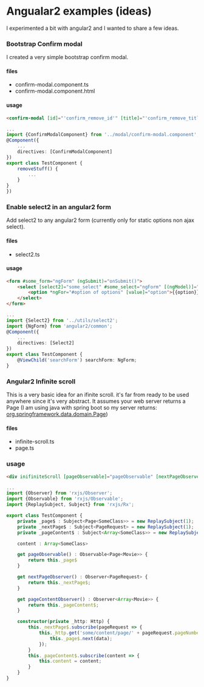 # Angualar2 examples (ideas)

I experimented a bit with angular2 and I wanted to share a few ideas.

### Bootstrap Confirm modal
I created a very simple bootstrap confirm modal.
#### files
* confirm-modal.component.ts
* confirm-modal.component.html

#### usage
```html
<confirm-modal [id]="'confirm_remove_id'" [title]="'confirm_remove_title'" (ok)="removeStuff()">Some text</confirm-modal>
```
```typescript
...
import {ConfirmModalComponent} from '../modal/confirm-modal.component';
@Component({
    ...
    directives: [ConfirmModalComponent]
})
export class TestComponent {
    removeStuff() {
        ...
    }
}
})
```

### Enable select2 in an angular2 form
Add select2 to any angular2 form (currently only for static options non ajax select).

#### files
* select2.ts

#### usage
```html
<form #some_form="ngForm" (ngSubmit)="onSubmit()">
    <select [select2]="some_select" #some_select="ngForm" [(ngModel)]="model.some_select" ngControl="some_select">
        <option *ngFor="#option of options" [value]="option">{{option}}</option>
    </select>
</form>
```
```typescript
...
import {Select2} from '../utils/select2';
import {NgForm} from 'angular2/common';
@Component({
    ...
	directives: [Select2]
})
export class TestComponent {
    @ViewChild('searchForm') searchForm: NgForm;
}
```

### Angular2 Infinite scroll
This is a very basic idea for an ifinite scroll. it's far from ready to be used anywhere since it's very abstract.
It assumes your web server returns a Page (I am using java with spring boot so my server returns: [org.springframework.data.domain.Page](http://docs.spring.io/spring-data/commons/docs/current/api/org/springframework/data/domain/Page.html))

#### files
* infinite-scroll.ts
* page.ts

### usage
```html
<div inifiniteScroll [pageObservable]="pageObservable" [nextPageObserver]="nextPageObserver" [pageContentObserver]="pageContentObserver">
```
```typescript
...
import {Observer} from 'rxjs/Observer';
import {Observable} from 'rxjs/Observable';
import {ReplaySubject, Subject} from 'rxjs/Rx';

export class TestComponent {
	private _page$ : Subject<Page<SomeClass>> = new ReplaySubject(1);
	private _nextPage$ : Subject<PageRequest> = new ReplaySubject(1);
	private _pageContent$ : Subject<Array<SomeClass>> = new ReplaySubject(1);

	content : Array<SomeClass>

	get pageObservable() : Observable<Page<Movie>> {
		return this._page$
	}

	get nextPageObserver() : Observer<PageRequest> {
		return this._nextPage$;
	}

	get pageContentObserver() : Observer<Array<Movie>> {
		return this._pageContent$;
	}

	constructor(private _http: Http) {
	    this._nextPage$.subscribe(pageRequest => {
	        this._http.get('some/content/page/' + pageRequest.pageNumber).map(response => response.json()).subscribe(data => {
	            this._page$.next(data);
	        });
	    }
	    this._pageContent$.subscribe(content => {
	        this.content = content;
	    }
	}
}
```
